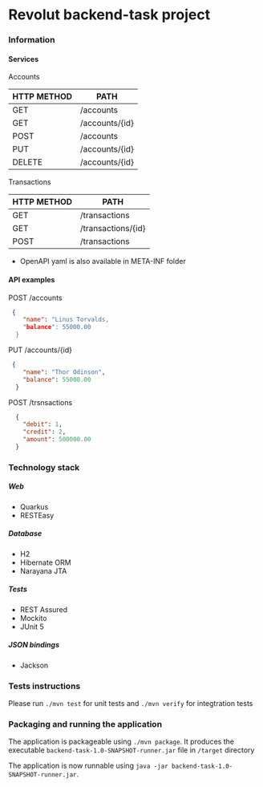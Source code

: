 # Revolut backend-task project

### Information

#### Services

Accounts

| HTTP METHOD | PATH           |
|-------------|----------------|
|   GET       | /accounts      |
| GET         | /accounts/{id} |
| POST        | /accounts      |
| PUT         | /accounts/{id} |
| DELETE      | /accounts/{id} |

Transactions

| HTTP METHOD | PATH               |
|-------------|--------------------|
| GET         | /transactions      |
| GET         | /transactions/{id} |
| POST        | /transactions      |

* OpenAPI yaml is also available in META-INF folder 

#### API examples

POST /accounts
``` json
 {
    "name": "Linus Torvalds,
    "balance": 55000.00
  }
```

PUT /accounts/{id}
``` json
 {
    "name": "Thor Odinson",
    "balance": 55000.00
  }
```

POST /trsnsactions
```json
  {
    "debit": 1,
    "credit": 2,
    "amount": 500000.00
  }
```

### Technology stack

##### Web

* Quarkus
* RESTEasy 

##### Database

* H2
* Hibernate ORM
* Narayana JTA

##### Tests

* REST Assured
* Mockito
* JUnit 5

##### JSON bindings

*  Jackson


### Tests instructions

Please run `./mvn test` for unit tests and `./mvn verify` for integtration tests


### Packaging and running the application

The application is packageable using `./mvn package`.
It produces the executable `backend-task-1.0-SNAPSHOT-runner.jar` file in `/target` directory

The application is now runnable using `java -jar backend-task-1.0-SNAPSHOT-runner.jar`.
